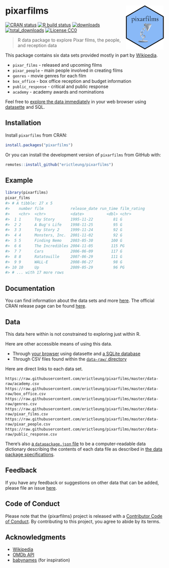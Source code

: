 
<!-- README.md is generated from README.Rmd. Please edit that file. -->

# pixarfilms <img src="man/figures/logo.png" align="right" alt="" width="120" />

<!-- badges: start -->

[![CRAN
status](https://www.r-pkg.org/badges/version/pixarfilms)](https://CRAN.R-project.org/package=pixarfilms)
[![R build
status](https://github.com/erictleung/pixarfilms/workflows/R-CMD-check/badge.svg)](https://github.com/erictleung/pixarfilms/actions)
[![downloads](https://cranlogs.r-pkg.org/badges/pixarfilms)](https://cran.r-project.org/package=pixarfilms)
[![total\_downloads](https://cranlogs.r-pkg.org/badges/grand-total/pixarfilms)](https://cran.r-project.org/package=pixarfilms)
[![License
CC0](https://img.shields.io/cran/l/pixarfilms)](https://img.shields.io/cran/l/pixarfilms)
<!-- badges: end -->

> R data package to explore Pixar films, the people, and reception data

This package contains six data sets provided mostly in part by
[Wikipedia](https://en.wikipedia.org/wiki/List_of_Pixar_films).

-   `pixar_films` - released and upcoming films
-   `pixar_people` - main people involved in creating films
-   `genres` - movie genres for each film
-   `box_office` - box office reception and budget information
-   `public_response` - critical and public response
-   `academy` - academy awards and nominations

Feel free to [explore the data
immediately](https://pixarfilms-datasette.herokuapp.com/pixarfilms) in
your web browser using [datasette](https://github.com/simonw/datasette)
and SQL.

## Installation

Install `pixarfilms` from CRAN:

``` r
install.packages("pixarfilms")
```

Or you can install the development version of `pixarfilms` from GitHub
with:

``` r
remotes::install_github("erictleung/pixarfilms")
```

## Example

``` r
library(pixarfilms)
pixar_films
#> # A tibble: 27 x 5
#>    number film            release_date run_time film_rating
#>    <chr>  <chr>           <date>          <dbl> <chr>      
#>  1 1      Toy Story       1995-11-22         81 G          
#>  2 2      A Bug's Life    1998-11-25         95 G          
#>  3 3      Toy Story 2     1999-11-24         92 G          
#>  4 4      Monsters, Inc.  2001-11-02         92 G          
#>  5 5      Finding Nemo    2003-05-30        100 G          
#>  6 6      The Incredibles 2004-11-05        115 PG         
#>  7 7      Cars            2006-06-09        117 G          
#>  8 8      Ratatouille     2007-06-29        111 G          
#>  9 9      WALL-E          2008-06-27         98 G          
#> 10 10     Up              2009-05-29         96 PG         
#> # ... with 17 more rows
```

## Documentation

You can find information about the data sets and more
[here](https://erictleung.com/pixarfilms/). The official CRAN release
page can be found [here](https://cran.r-project.org/package=pixarfilms).

## Data

This data here within is not constrained to exploring just within R.

Here are other accessible means of using this data.

-   Through [your
    browser](https://pixarfilms-datasette.herokuapp.com/pixarfilms)
    using datasette and [a SQLite database](./data-raw/pixarfilms.db)
-   Through CSV files found within the [`data-raw/`
    directory](./data-raw/)

Here are direct links to each data set.

    https://raw.githubusercontent.com/erictleung/pixarfilms/master/data-raw/academy.csv
    https://raw.githubusercontent.com/erictleung/pixarfilms/master/data-raw/box_office.csv
    https://raw.githubusercontent.com/erictleung/pixarfilms/master/data-raw/genres.csv
    https://raw.githubusercontent.com/erictleung/pixarfilms/master/data-raw/pixar_films.csv
    https://raw.githubusercontent.com/erictleung/pixarfilms/master/data-raw/pixar_people.csv
    https://raw.githubusercontent.com/erictleung/pixarfilms/master/data-raw/public_response.csv

There’s also [a `datapackage.json` file](./data-raw/datapackage.json) to
be a computer-readable data dictionary describing the contents of each
data file as described in [the data package
specifications](https://specs.frictionlessdata.io/data-package/).

## Feedback

If you have any feedback or suggestions on other data that can be added,
please file an issue
[here](https://github.com/erictleung/pixarfilms/issues).

## Code of Conduct

Please note that the {pixarfilms} project is released with a
[Contributor Code of
Conduct](https://contributor-covenant.org/version/2/0/CODE_OF_CONDUCT.html).
By contributing to this project, you agree to abide by its terms.

## Acknowledgments

-   [Wikipedia](https://www.wikipedia.org)
-   [OMDb API](https://www.omdbapi.com/)
-   [babynames](https://github.com/hadley/babynames) (for inspiration)
